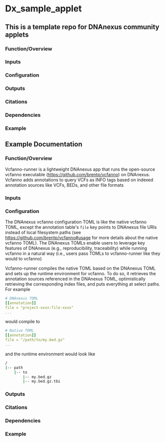# Dx_sample_applet
## This is a template repo for DNAnexus community applets

### Function/Overview

### Inputs

### Configuration

### Outputs

### Citations

### Dependencies

### Example

## Example Documentation

### Function/Overview

Vcfanno-runner is a lightweight DNAnexus app that runs the open-source vcfanno executable (https://github.com/brentp/vcfanno) on DNAnexus. Vcfanno adds annotations to query VCFs as INFO tags based on indexed annotation sources like VCFs, BEDs, and other file formats

### Inputs

### Configuration

The DNAnexus vcfanno configuration TOML is like the native vcfanno TOML, except
the annotation table's `file` key points to DNAnexus file URIs instead of local
filesystem paths (see https://github.com/brentp/vcfanno#usage for more details
about the native vcfanno TOML). The DNAnexus TOMLs enable users to leverage key
features of DNAnexus (e.g., reproducibility, traceability) while running
vcfanno in a natural way (i.e., users pass TOMLs to vcfanno-runner like they
would to vcfanno)

Vcfanno-runner compiles the native TOML based on the DNAnexus TOML and sets up
the runtime environment for vcfanno. To do so, it retrieves the annotation
sources referenced in the DNAnexus TOML, optimistically retrieving the
corresponding index files, and puts everything at select paths. For example

```yaml
# DNAnexus TOML
[[annotation]]
file = "project-xxxx:file-xxxx"
...
```

would compile to

```yaml
# Native TOML
[[annotation]]
file = "/path/to/my.bed.gz"
...
```

and the runtime environment would look like

```bash
/
|-- path
    |-- to
        |-- my.bed.gz
        |-- my.bed.gz.tbi
```
### Outputs

### Citations

### Dependencies

### Example
